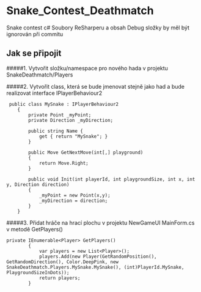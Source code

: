 # Snake_Contest_Deathmatch
Snake contest c#
Soubory ReSharperu a obsah Debug složky by měl být ignorován při commitu
## Jak se připojit
#####1. Vytvořit složku/namespace pro nového hada v projektu SnakeDeathmatch/Players

#####2. Vytvořit class, která se bude jmenovat stejně jako had a bude realizovat interface IPlayerBehaviour2
```
 public class MySnake : IPlayerBehaviour2
    {
        private Point _myPoint;
        private Direction _myDirection;
        
        public string Name {
            get { return "MySnake"; }
        }

        public Move GetNextMove(int[,] playground)
        {
            return Move.Right;
        }

        public void Init(int playerId, int playgroundSize, int x, int y, Direction direction)
        {
            _myPoint = new Point(x,y);
            _myDirection = direction;
        }
    }
```
#####3. Přidat hráče na hrací plochu v projektu NewGameUI MainForm.cs v metodě GetPlayers()
```
private IEnumerable<Player> GetPlayers()
        {
            var players = new List<Player>();
            players.Add(new Player(GetRandomPosition(), GetRandomDirection(), Color.DeepPink, new SnakeDeathmatch.Players.MySnake.MySnake(), (int)PlayerId.MySnake, PlaygroundSizeInDots));
            return players;
        }
```
